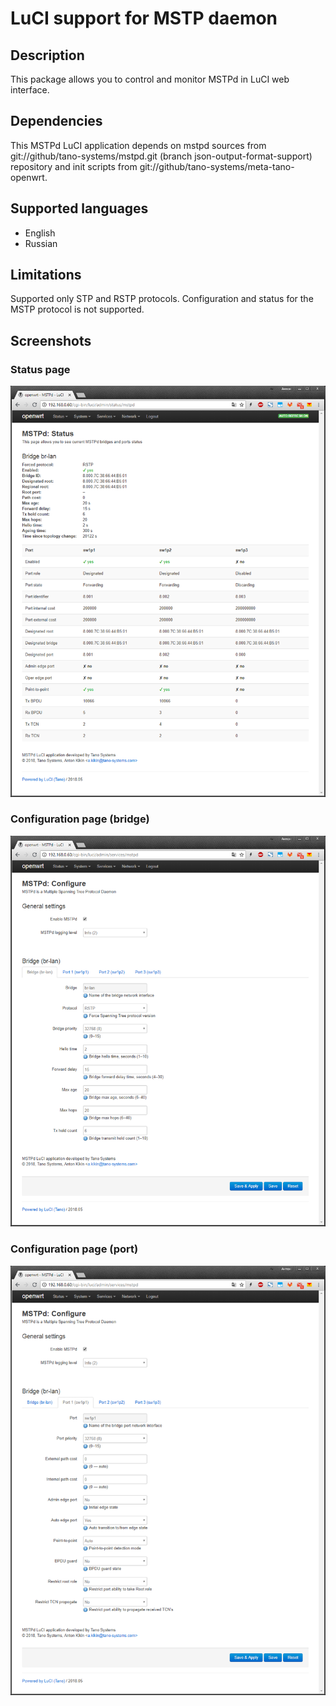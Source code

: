# LuCI support for MSTP daemon

## Description
This package allows you to control and monitor MSTPd in LuCI web interface.


## Dependencies
This MSTPd LuCI application depends on mstpd sources from
git://github/tano-systems/mstpd.git (branch json-output-format-support) repository
and init scripts from git://github/tano-systems/meta-tano-openwrt.


## Supported languages
- English
- Russian


## Limitations

Supported only STP and RSTP protocols.
Configuration and status for the MSTP protocol is not supported.


## Screenshots

### Status page
![Status page](screenshots/luci-app-mstpd-status.png?raw=true "Status page")

### Configuration page (bridge)
![Configuration page (bridge)](screenshots/luci-app-mstpd-config-bridge.png?raw=true "Configuration page (bridge)")

### Configuration page (port)
![Configuration page (port)](screenshots/luci-app-mstpd-config-port.png?raw=true "Configuration page (port)")

